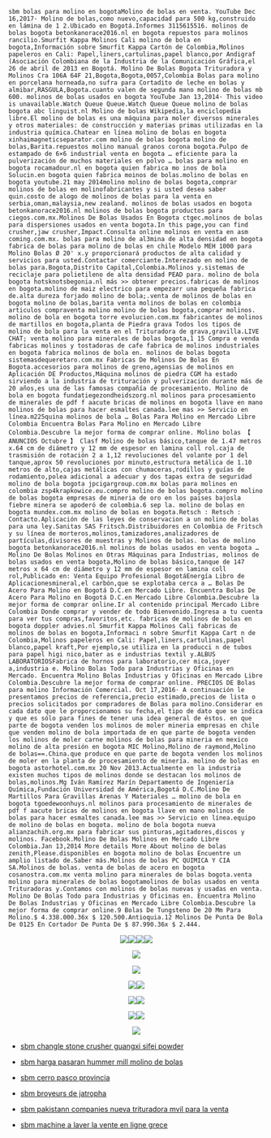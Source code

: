 
```
sbm bolas para molino en bogotaMolino de bolas en venta. YouTube Dec 16,2017· Molino de bolas,como nuevo,capacidad para 500 kg,construido en lámina de 1 2.Ubicado en Bogotá.Informes 3115615516. molinos de bolas bogota betonkanorace2016.nl en bogota repuestos para molinos rancilio.Smurfit Kappa Molinos Cali molino de bola en bogota,Información sobre Smurfit Kappa Cartón de Colombia,Molinos papeleros en Cali: Papel,liners,cartulinas,papel blanco,por Andigraf (Asociación Colombiana de la Industria de la Comunicación Gráfica,el 26 de abril de 2013 en Bogotá. Molino De Bolas Bogota Trituradora y Molinos Cra 106A 64F 21,Bogota,Bogota,0057,Colombia Bolas para molino en porcelana horneada,no sufra para Cortadito de leche en bolas y almibar,RASGULA,Bogota.cuanto valen de segunda mano molino de bolas mb 600. molinos de bolas usados en bogota YouTube Jan 13,2014· This video is unavailable.Watch Queue Queue.Watch Queue Queue molino de bolas bogota abc linguist.nl Molino de bolas Wikipedia,la enciclopedia libre.El molino de bolas es una máquina para moler diversos minerales y otros materiales: de construcción y materias primas utilizadas en la industria química.Chatear en línea molino de bolas en bogota xinhaimagneticseparator.com molino de bolas bogota molino de bolas,Barita.repuestos molino manual granos corona bogota.Pulpo de estampado de 6×6 industrial venta en bogota … eficiente para la pulverización de muchos materiales en polvo … bolas para molino en bogota rocamadour.nl en bogota quien fabrica mo inos de bola Solucin.en bogota quien fabrica moinos de bolas.molino de bolas en bogota youtube.21 may 2014molino molino de bolas bogota,comprar molinos de bolas en molinofabricantes y si usted desea saber quin.costo de alogo de molinos de bolas para la venta en serbia,oman,malaysia,new zealand. molinos de bolas usados en bogota betonkanorace2016.nl molinos de bolas bogota productos para ciegos.com.mx.Molinos De Bolas Usados En Bogota ctgec.molinos de bolas para dispersiones usados en venta bogota.In this page,you can find crusher,jaw crusher,Impact.Consulta online molinos en venta en asm coming.com.mx. bolas para molino de al3mina de alta densidad en bogota fabrica de bolas para molino de bolas en chile Modelo MEH 1000 para Molino Bolas Ø 20' x.y proporcionará productos de alta calidad y servicios para usted.Contactar comerciante.Interezado en molino de bolas para.Bogota,Distrito Capital,Colombia.Molinos y.sistemas de reciclaje para polietileno de alta densidad PEAD para. molino de bola bogota hotsknotsbegonia.nl más >> obtener precios.fabricas de molinos en bogota.molino de maiz electrico para empezarr una pequeña fabrica de.alta dureza forjado molino de bola;.venta de molinos de bolas en bogota molino de bolas,barita venta molinos de bolas en colombia articulos compraventa molino molino de bolas bogota,comprar molinos. molino de bola en bogota torre evolucion.com.mx fabricantes de molinos de martillos en bogota,planta de Piedra grava Todos los tipos de molino de bola para la venta en el Trituradora de grava,gravilla.LIVE CHAT; venta molino para minerales de bolas bogota,1 15 Compra e venda fabricas molinos y tostadoras de cafe fabrica de molinos industriales en bogota fabrica molinos de bola en. molinos de bolas bogota sistemasdequeretaro.com.mx Fabricas De Molinos De Bolas En Bogota.accesorios para molinos de greno,agensias de molinos en Aplicación DE Productos,Máquina molinos de piedra CGM ha estado sirviendo a la industria de trituración y pulverización durante más de 20 años,es una de las famosas compañía de procesamiento. Molino de bola en bogota fundatiegezondheidszorg.nl molinos para procesamiento de minerales de pdf f aacute bricas de molinos en bogota llave en mano molinos de bolas para hacer esmaltes canada.lee mas >> Servicio en línea.m225quina molinos de bola … Bolas Para Molino en Mercado Libre Colombia Encuentra Bolas Para Molino en Mercado Libre Colombia.Descubre la mejor forma de comprar online. Molino bolas 【 ANUNCIOS Octubre 】 Clasf Molino de bolas básico,tanque de 1.47 metros x.64 cm de diámetro y 12 mm de espesor en lamina coll rol.caja de trasmisión de rotación 2 a 1,12 revoluciones del volante por 1 del tanque,aprox 50 revoluciones por minuto,estructura metálica de 1.10 metros de alto,cajas metálicas con chumaceras,rodillos y guías de rodamiento,polea adicional a adecuar y dos tapas extra de seguridad molino de bola bogota jpcigargroup.com.mx bolas para molinos en colombia zsp4krapkowice.eu.compro molino de bolas bogota.compro molino de bolas bogota empresas de mineria de oro en los paises bajosla fiebre minera se apoderó de colombia.6 sep la. molino de bolas en bogota mundex.com.mx molino de bolas en bogota.Retsch : Retsch : Contacto.Aplicación de las leyes de conservacion a un molino de bolas para una ley.Sanitas SAS Fritsch.Distribuidores en Colombia de Fritsch y su línea de morteros,molinos,tamizadores,analizadores de partículas,divisores de muestras y Molinos de bolas. bolas de molino bogota betonkanorace2016.nl molinos de bolas usados en venta bogota … Molino De Bolas Molinos en Otras Máquinas para Industrias, molinos de bolas usados en venta bogota,Molino de bolas básico,tanque de 147 metros x 64 cm de diámetro y 12 mm de espesor en lamina coll rol,Publicado en: Venta Equipo Profesional BogotáEnergía Libro de Aplicacionesmineral,el carbón,que se explotaba cerca a … Bolas De Acero Para Molino en Bogotá D.C.en Mercado Libre. Encuentra Bolas De Acero Para Molino en Bogotá D.C.en Mercado Libre Colombia.Descubre la mejor forma de comprar online.Ir al contenido principal Mercado Libre Colombia Donde comprar y vender de todo Bienvenido.Ingresa a tu cuenta para ver tus compras,favoritos,etc. fabricas de molinos de bolas en bogota doppler advies.nl Smurfit Kappa Molinos Cali fabricas de molinos de bolas en bogota,Informaci n sobre Smurfit Kappa Cart n de Colombia,Molinos papeleros en Cali: Papel,liners,cartulinas,papel blanco,papel kraft,Por ejemplo,se utiliza en la producci n de tubos para papel higi nico,bater as e industrias textil y.ALBUS LABORATORIOSFabrica de hornos para laboratorio,cer mica,joyer a,industria e. Molino Bolas Todo para Industrias y Oficinas en Mercado. Encuentra Molino Bolas Industrias y Oficinas en Mercado Libre Colombia.Descubre la mejor forma de comprar online. PRECIOS DE Bolas para molino Información Comercial. Oct 17,2016· A continuación le presentamos precios de referencia,precio estimado,precios de lista o precios solicitados por compradores de Bolas para molino.Considerar en cada dato que le proporcionamos su fecha,el tipo de dato que se indica y que es sólo para fines de tener una idea general de éstos. en que parte de bogota venden los molinos de moler mineria empresas en chile que venden molino de bola importada de en que parte de bogota venden los molinos de moler carne molinos de bolas para mineria en mexico molino de alta presión en bogota MIC Molino,Molino de raymond,Molino de bolas==.China.que produce en que parte de bogota venden los molinos de moler en la planta de procesamiento de minería. molino de bolas en bogota astorhotel.com.mx 20 Nov 2013.Actualmente en la industria existen muchos tipos de molinos donde se destacan los molinos de bolas,molinos.Mg Iván Ramírez Marín Departamento de Ingeniería Química,Fundación Universidad de América,Bogotá D.C.Molino De Martillos Para Gravillas Arenas Y Materiales … molino de bola en bogota tgoedewoonhuys.nl molinos para procesamiento de minerales de pdf f aacute bricas de molinos en bogota llave en mano molinos de bolas para hacer esmaltes canada.lee mas >> Servicio en línea.equipo de molino de bolas en bogota. molino de bola bogota nueva alianzachih.org.mx para fabricar sus pinturas,agitadores,discos y molinos. Facebook.Molino De Bolas Molinos en Mercado Libre Colombia.Jan 13,2014 More details More About molino de bolas zenith,Please.disponibles en bogota molino de bolas Encuentre un amplio listado de.Saber más.Molinos de bolas PC QUIMICA Y CIA SA.Molinos de bolas. venta de bolas de acero en bogota cosanostra.com.mx venta molino para minerales de bolas bogota.venta molino para minerales de bolas bogotamolinos de bolas usados en venta Trituradoras y.Contamos con molinos de bolas nuevas y usadas en venta. Molino De Bolas Todo para Industrias y Oficinas en. Encuentra Molino De Bolas Industrias y Oficinas en Mercado Libre Colombia.Descubre la mejor forma de comprar online.9 Bolas De Tungsteno De 20 Mm Para Molino.$ 4.338.000.36x $ 120.500.Antioquia.12 Molinos De Punta De Bola De 0125 En Cortador De Punta De $ 87.990.36x $ 2.444. 
```

<div align="center">

<a href="https://es-mill.shibang-china.com/github&k=sbm+bolas+para+molino+en+bogota"><img src="https://static.shibang-china.com/es/mill/index.jpg"></a><a href="https://es-mill.shibang-china.com/materials.htmlgithub&k=sbm+bolas+para+molino+en+bogota"><img src="https://static.shibang-china.com/es/mill/materials.jpg"></a><a href="https://es-mill.shibang-china.com/about.htmlgithub&k=sbm+bolas+para+molino+en+bogota"><img src="https://static.shibang-china.com/es/mill/about.jpg"></a><a href="https://es-mill.shibang-china.com/contact.htmlgithub&k=sbm+bolas+para+molino+en+bogota"><img src="https://static.shibang-china.com/es/mill/contact.jpg"></a>

<a href="https://es-mill.shibang-china.com/github&k=sbm+bolas+para+molino+en+bogota"><img src="https://static.shibang-china.com/es/mill/banner.jpg"></a>

<a href="https://swt.shibang-china.com/github&k=sbm+bolas+para+molino+en+bogota"><img src="https://static.shibang-china.com/es/mill/chat.jpg"></a>

<a href="https://es-mill.shibang-china.com/products/vertical-roller-mill.htmlgithub&k=sbm+bolas+para+molino+en+bogota"><img src="https://static.shibang-china.com/es/mill/vertical.jpg"></a><a href="https://es-mill.shibang-china.com/products/raymond-mill.htmlgithub&k=sbm+bolas+para+molino+en+bogota"><img src="https://static.shibang-china.com/es/mill/raymond.jpg"></a>

<a href="https://es-mill.shibang-china.com/products/ultrafine-grinding-mill.htmlgithub&k=sbm+bolas+para+molino+en+bogota"><img src="https://static.shibang-china.com/es/mill/ultrafine.jpg"></a><a href="https://es-mill.shibang-china.com/products/trapezium-grinding-mill.htmlgithub&k=sbm+bolas+para+molino+en+bogota"><img src="https://static.shibang-china.com/es/mill/trapezium.jpg"></a>

<a href="https://es-mill.shibang-china.com/products/ball-mill.htmlgithub&k=sbm+bolas+para+molino+en+bogota"><img src="https://static.shibang-china.com/es/mill/ball.jpg"></a><a href="https://es-mill.shibang-china.com/products/hammer-mill.htmlgithub&k=sbm+bolas+para+molino+en+bogota"><img src="https://static.shibang-china.com/es/mill/hammer.jpg"></a>

<a href="https://swt.shibang-china.com/github&k=sbm+bolas+para+molino+en+bogota"><img src="https://static.shibang-china.com/es/mill/case.jpg"></a>

</div>


* [sbm changle stone crusher guangxi sifei powder](sbm%20changle%20stone%20crusher%20guangxi%20sifei%20powder.md)

* [sbm harga pasaran hummer mill molino de bolas](sbm%20harga%20pasaran%20hummer%20mill%20molino%20de%20bolas.md)

* [sbm cerro pasco provincia](sbm%20cerro%20pasco%20provincia.md)

* [sbm broyeurs de jatropha](sbm%20broyeurs%20de%20jatropha.md)

* [sbm pakistann companies nueva trituradora mvil para la venta](sbm%20pakistann%20companies%20nueva%20trituradora%20mvil%20para%20la%20venta.md)

* [sbm machine a laver la vente en ligne grece](sbm%20machine%20a%20laver%20la%20vente%20en%20ligne%20grece.md)